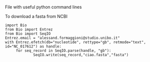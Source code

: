 File with useful python command lines 


To download a fasta from NCBI
```
import Bio
from Bio import Entrez
from Bio import SeqIO
Entrez.email = "alessand.formaggioni@studio.unibo.it"
with Entrez.efetch(db="nucleotide", rettype="gb", retmode="text", id="NC_017612") as handle:
     for seq_record in SeqIO.parse(handle, "gb"):
             SeqIO.write(seq_record,"ciao.fasta","fasta")
```
          

